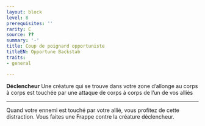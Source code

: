 ```yaml
---
layout: block
level: 8
prerequisites: ''
rarity: C
source: ??
summary: '-'
title: Coup de poignard opportuniste
titleEN: Opportune Backstab
traits:
- general

---
```


<p><strong>Déclencheur</strong> Une créature qui se trouve dans votre zone d’allonge au corps à corps est touchée par une attaque de corps à corps de l’un de vos alliés</p>
<hr>
<p>Quand votre ennemi est touché par votre allié, vous profitez de cette distraction. Vous faites une Frappe contre la créature déclencheur.</p>